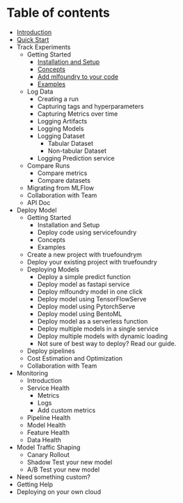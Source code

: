 # Table of contents

* [Introduction](introduction.md)
* [Quick Start](quick-start.md)
* Track Experiments
  * Getting Started
    * [Installation and Setup](experiment-tracking/getting-started/installation-and-setup.md)
    * [Concepts](experiment-tracking/getting-started/concepts.md)
    * [Add mlfoundry to your code](experiment-tracking/getting-started/add-mlfoundry.md)
    * [Examples](experiment-tracking/getting-started/examples.md)
  * Log Data
    * Creating a run
    * Capturing tags and hyperparameters
    * Capturing Metrics over time
    * Logging Artifacts
    * Logging Models
    * Logging Dataset
      * Tabular Dataset
      * Non-tabular Dataset
    * Logging Prediction service
  * Compare Runs
    * Compare metrics
    * Compare datasets
  * Migrating from MLFlow
  * Collaboration with Team
  * API Doc 
* Deploy Model
  * Getting Started
    * Installation and Setup
    * Deploy code using servicefoundry
    * Concepts 
    * Examples
  * Create a new project with truefoundrym
  * Deploy your existing project with truefoundry
  * Deploying Models
    * Deploy a simple predict function
    * Deploy model as fastapi service
    * Deploy mlfoundry model in one click
    * Deploy model using TensorFlowServe
    * Deploy model using PytorchServe
    * Deploy model using BentoML
    * Deploy model as a serverless function
    * Deploy multiple models in a single service
    * Deploy multiple models with dynamic loading
    * Not sure of best way to deploy? Read our guide.
  * Deploy pipelines
  * Cost Estimation and Optimization
  * Collaboration with Team
* Monitoring
  * Introduction
  * Service Health
    * Metrics
    * Logs 
    * Add custom metrics
  * Pipeline Health
  * Model Health
  * Feature Health
  * Data Health
* Model Traffic Shaping
  * Canary Rollout
  * Shadow Test your new model
  * A/B Test your new model
* Need something custom? 
* Getting Help
* Deploying on your own cloud




<!-- * Guides
  * Experiment Tracking
    * [Setting up MLFoundry](guides/experiment_tracking/setup.md)
    * [Creating a run](guides/experiment_tracking/run.md)
    * [Capturing tags and hyperparameters](guides/experiment_tracking/tags_and_params.md)
    * [Capturing metrics over time](guides/experiment_tracking/metrics.md)
    * [Logging Artifacts](guides/experiment_tracking/artifacts.md)
    * [Logging Models](guides/experiment_tracking/models.md)
    * [Logging Tabular Datasets](guides/experiment_tracking/tabular_datasets.md)
  * Integrations
    * [HuggingFace Trainer](guides/integrations/hf_trainer.md)
* [Examples](examples.md)

## API Doc
* [Experiment Tracking](api-doc/experiment-tracking/README.md)
  * [MLFoundryAPI](api-doc/experiment-tracking/mlfoundryapi/README.md)
    * [get\_client](api-doc/experiment-tracking/mlfoundryapi/get_client.md)
    * [create\_run](api-doc/experiment-tracking/mlfoundryapi/create_run.md)
    * [get\_run](api-doc/experiment-tracking/mlfoundryapi/get_run.md)
    * [get\_all\_runs](api-doc/experiment-tracking/mlfoundryapi/get_all_runs.md)
    * [get\_all\_projects](api-doc/experiment-tracking/mlfoundryapi/get_all_projects.md)
  * [MLFoundryRun](api-doc/experiment-tracking/mlfoundryrun/README.md)
    * [log\_model](api-doc/experiment-tracking/mlfoundryrun/log_model.md)
    * [log\_dataset](api-doc/experiment-tracking/mlfoundryrun/log_dataset.md)
    * [log\_metrics](api-doc/experiment-tracking/mlfoundryrun/log_metrics.md)
    * [log\_params](api-doc/experiment-tracking/mlfoundryrun/log_params.md)
    * [log\_dataset\_stats](api-doc/experiment-tracking/mlfoundryrun/log_dataset_stats.md)
    * [log\_artifact](api-doc/experiment-tracking/mlfoundryrun/log_artifact.md)
    * [set\_tags](api-doc/experiment-tracking/mlfoundryrun/set_tags.md)
    * [get\_dataset](api-doc/experiment-tracking/mlfoundryrun/get_dataset.md)
    * [get\_metrics](api-doc/experiment-tracking/mlfoundryrun/get_metrics.md)
    * [get\_params](api-doc/experiment-tracking/mlfoundryrun/get_params.md)
    * [get\_model](api-doc/experiment-tracking/mlfoundryrun/get_model.md)
    * [get\_tags](api-doc/experiment-tracking/mlfoundryrun/get_tags.md)
    * [download\_artifact](api-doc/experiment-tracking/mlfoundryrun/download_artifact.md)
  * [MlFlow API](api-doc/experiment-tracking/mlflow-api.md)
  * [Enums](api-doc/experiment-tracking/enums.md)
  * [Get Client](api-doc/experiment-tracking/get_client.md)
 -->
